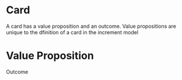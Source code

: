 # Card

A card has a value proposition and an outcome. Value propositions are unique
to the dfinition of a card in the increment model

# Value Proposition

 
Outcome
